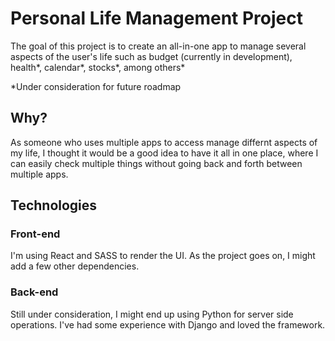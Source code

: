 # Personal Life Management Project

The goal of this project is to create an all-in-one app to manage several aspects of the user's life such as budget (currently in development), health*, calendar*, stocks*, among others*

*Under consideration for future roadmap

## Why?

As someone who uses multiple apps to access manage differnt aspects of my life, I thought it would be a good idea to have it all in one place, where I can easily check multiple things without going back and forth between multiple apps.

## Technologies

### Front-end
I'm using React and SASS to render the UI. As the project goes on, I might add a few other dependencies.

### Back-end
Still under consideration, I might end up using Python for server side operations. I've had some experience with Django and loved the framework.